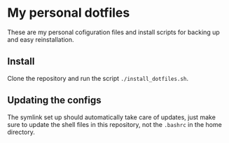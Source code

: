 # My personal dotfiles
These are my personal cofiguration files and install scripts for backing up and easy reinstallation. 

## Install 
Clone the repository and run the script `./install_dotfiles.sh`.

## Updating the configs
The symlink set up should automatically take care of updates, just make sure to update the shell files in this repository, not the `.bashrc` in the home directory.

